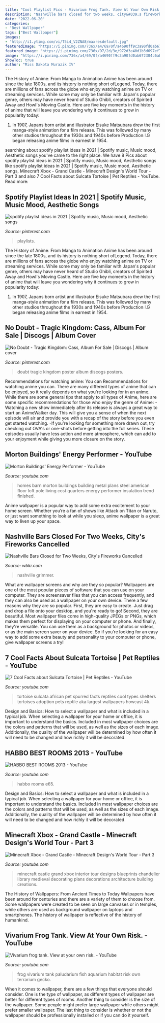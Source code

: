 ```yaml
---
title: "Cool Playlist Pics - Vivarium Frog Tank. View At Your Own Risk."
description: "Nashville bars closed for two weeks, city&#039;s fireworks cancelled"
date: "2022-06-20"
categories:
- "Best Wallpaper"
tags: ["Best Wallpaper"]
images:
- "http://i1.ytimg.com/vi/T5i4_V2ZNA8/maxresdefault.jpg"
featuredImage: "https://i.pinimg.com/736x/a4/69/0f/a4690ff9c3a90fd0ab672304c6abdadb.jpg"
featured_image: "https://i.pinimg.com/736x/97/2d/3e/972d3e40d1b3d697ef739f7e8fb6a249.jpg"
image: "https://i.pinimg.com/736x/a4/69/0f/a4690ff9c3a90fd0ab672304c6abdadb.jpg"
ShowToc: true
author: "Miss Dakota Murazik IV"
---
```



The History of Anime: From Manga to Animation
Anime has been around since the late 1800s, and its history is nothing short ofLegend. Today, there are millions of fans across the globe who enjoy watching anime on TV or streaming services. While some may only be familiar with Japan's popular genre, others may have never heard of Studio Ghibli, creators of Spirited Away and Howl's Moving Castle. Here are five key moments in the history of anime that will leave you wondering why it continues to grow in popularity today:
1) In 1907, Japans born artist and illustrator Eisuke Matsubara drew the first manga-style animation for a film release. This was followed by many other studios throughout the 1930s and 1940s before Production I.G began releasing anime films in earnest in 1954.

	

		
searching about spotify playlist ideas in 2021 | Spotify music, Music mood, Aesthetic songs you've came to the right place. We have 8 Pics about spotify playlist ideas in 2021 | Spotify music, Music mood, Aesthetic songs like spotify playlist ideas in 2021 | Spotify music, Music mood, Aesthetic songs, Minecraft Xbox - Grand Castle - Minecraft Design&#039;s World Tour - Part 3 and also 7 Cool Facts about Sulcata Tortoise | Pet Reptiles - YouTube. Read more:
		
    
## Spotify Playlist Ideas In 2021 | Spotify Music, Music Mood, Aesthetic Songs

<img loading=lazy src="https://i.pinimg.com/736x/97/2d/3e/972d3e40d1b3d697ef739f7e8fb6a249.jpg" onerror="this.onerror=null;this.src='https://tse1.mm.bing.net/th?id=OIP.Pvj45CUe_TN8Rw09kM658gHaMc&amp;pid=15.1';" alt="spotify playlist ideas in 2021 | Spotify music, Music mood, Aesthetic songs">

_Source: pinterest.com_

>playlists. 

	

The History of Anime: From Manga to Animation
Anime has been around since the late 1800s, and its history is nothing short ofLegend. Today, there are millions of fans across the globe who enjoy watching anime on TV or streaming services. While some may only be familiar with Japan's popular genre, others may have never heard of Studio Ghibli, creators of Spirited Away and Howl's Moving Castle. Here are five key moments in the history of anime that will leave you wondering why it continues to grow in popularity today:
1) In 1907, Japans born artist and illustrator Eisuke Matsubara drew the first manga-style animation for a film release. This was followed by many other studios throughout the 1930s and 1940s before Production I.G began releasing anime films in earnest in 1954.

    
## No Doubt - Tragic Kingdom: Cass, Album For Sale | Discogs | Album Cover

<img loading=lazy src="https://i.pinimg.com/736x/a4/69/0f/a4690ff9c3a90fd0ab672304c6abdadb.jpg" onerror="this.onerror=null;this.src='https://tse1.mm.bing.net/th?id=OIP.i6MsMLNvuDpwkz1Ag8BnigHaLh&amp;pid=15.1';" alt="No Doubt - Tragic Kingdom: Cass, Album For Sale | Discogs | Album cover">

_Source: pinterest.com_

>doubt tragic kingdom poster album discogs posters. 

	

Recommendations for watching anime: You can
Recommendations for watching anime you can. There are many different types of anime that can be enjoyed, so it really depends on what you're looking for in an anime. While there are some general tips that apply to all types of Anime, here are some specific recommendations for those who enjoy the genre of Anime: 
-Watching a new show immediately after its release is always a great way to start an AnimeWalker day. This will give you a sense of when the next episode will air and provide you with a recap of the story before you even get started watching. 
-If you're looking for something more drawn out, try checking out OVA's or one-shots before getting into the full series. These episodes usually have less action and more atmosphere, which can add to your enjoyment while giving you more closure on the story.

    
## Morton Buildings&#039; Energy Performer - YouTube

<img loading=lazy src="http://i.ytimg.com/vi/mlbBctombI0/maxresdefault.jpg" onerror="this.onerror=null;this.src='https://tse1.mm.bing.net/th?id=OIP.yWr_0t4By2s-I1ls-MqdEgHaEK&amp;pid=15.1';" alt="Morton Buildings&#039; Energy Performer - YouTube">

_Source: youtube.com_

>homes barn morton buildings building metal plans steel american floor loft pole living cost quarters energy performer insulation trend finished. 

	

Anime wallpaper is a popular way to add some extra excitement to your home screen. Whether you’re a fan of shows like Attack on Titan or Naruto, or just want something to look at while you sleep, anime wallpaper is a great way to liven up your space.

    
## Nashville Bars Closed For Two Weeks, City&#039;s Fireworks Cancelled

<img loading=lazy src="https://townsquare.media/site/76/files/2020/07/nashville-bar.jpg?w=1200" onerror="this.onerror=null;this.src='https://tse4.mm.bing.net/th?id=OIP.1SRzaW1TarV1rqjyeOrl4QHaE7&amp;pid=15.1';" alt="Nashville Bars Closed for Two Weeks, City&#039;s Fireworks Cancelled">

_Source: wbkr.com_

>nashville grimmer. 

	

What are wallpaper screens and why are they so popular?
Wallpapers are one of the most popular pieces of software that you can use on your computer. They are screensaver files that you can access frequently, and they can also be used as a wallpaper on your own device. There a few reasons why they are so popular. First, they are easy to create. Just drag and drop a file onto your desktop, and you're ready to go! Second, they are beautiful. Most wallpaper files come in high-quality JPEGs or PNGs, which makes them perfect for displaying on your computer or phone. And finally, they're versatile. You can use them as a background for photos or videos, or as the main screen saver on your device. So if you're looking for an easy way to add some extra beauty and personality to your computer or phone, give wallpaper screens a try!

    
## 7 Cool Facts About Sulcata Tortoise | Pet Reptiles - YouTube

<img loading=lazy src="https://i.ytimg.com/vi/0S8cDv2wmnE/maxresdefault.jpg" onerror="this.onerror=null;this.src='https://tse4.mm.bing.net/th?id=OIP.8Y_G8hRaSEN_hv5o34a6lgHaEK&amp;pid=15.1';" alt="7 Cool Facts about Sulcata Tortoise | Pet Reptiles - YouTube">

_Source: youtube.com_

>tortoise sulcata african pet spurred facts reptiles cool types shelters tortoises adoption pets reptile aka largest wallpapers howcast 4k. 

	

Design and Basics: How to select a wallpaper and what is included in a typical job.
When selecting a wallpaper for your home or office, it is important to understand the basics. Included in most wallpaper choices are the colors and patterns that will be used, as well as the sizes of each image. Additionally, the quality of the wallpaper will be determined by how often it will need to be changed and how richly it will be decorated.

    
## HABBO BEST ROOMS 2013 - YouTube

<img loading=lazy src="http://i.ytimg.com/vi/e65_WUpEC-o/hqdefault.jpg" onerror="this.onerror=null;this.src='https://tse4.mm.bing.net/th?id=OIP.sO0B2g0expDyO2fbULHzRAHaFj&amp;pid=15.1';" alt="HABBO BEST ROOMS 2013 - YouTube">

_Source: youtube.com_

>habbo rooms e65. 

	

Design and Basics: How to select a wallpaper and what is included in a typical job.
When selecting a wallpaper for your home or office, it is important to understand the basics. Included in most wallpaper choices are the colors and patterns that will be used, as well as the sizes of each image. Additionally, the quality of the wallpaper will be determined by how often it will need to be changed and how richly it will be decorated.

    
## Minecraft Xbox - Grand Castle - Minecraft Design&#039;s World Tour - Part 3

<img loading=lazy src="http://i1.ytimg.com/vi/T5i4_V2ZNA8/maxresdefault.jpg" onerror="this.onerror=null;this.src='https://tse1.mm.bing.net/th?id=OIP.JXQiLAqZViRWcCJU1HdLtAHaEK&amp;pid=15.1';" alt="Minecraft Xbox - Grand Castle - Minecraft Design&#039;s World Tour - Part 3">

_Source: youtube.com_

>minecraft castle grand xbox interior tour designs blueprints chandelier library medieval decorating plans decorations architecture building creations. 

	

The History of Wallpapers: From Ancient Times to Today
Wallpapers have been around for centuries and there are a variety of them to choose from. Some wallpapers were created to be seen on large canvases or in temples, while others are used as background wallpaper on laptops and smartphones. The history of wallpaper is reflective of the history of humankind.

    
## Vivarium Frog Tank. View At Your Own Risk. - YouTube

<img loading=lazy src="https://i.ytimg.com/vi/d5QTRxbYtK8/maxresdefault.jpg" onerror="this.onerror=null;this.src='https://tse1.mm.bing.net/th?id=OIP.1zKEL2hJXL9EL-E7yWoVygHaEK&amp;pid=15.1';" alt="Vivarium frog tank. View at your own risk. - YouTube">

_Source: youtube.com_

>frog vivarium tank paludarium fish aquarium habitat risk own terrarium gecko. 

	

When it comes to wallpaper, there are a few things that everyone should consider. One is the type of wallpaper, as different types of wallpaper are better for different types of rooms. Another thing to consider is the size of the wallpaper. Some people might prefer large wallpaper while others might prefer smaller wallpaper. The last thing to consider is whether or not the wallpaper should be professionally installed or if you can do it yourself.


